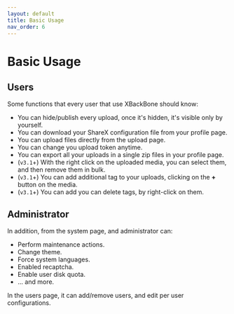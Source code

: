 ```yaml
---
layout: default
title: Basic Usage
nav_order: 6
---
```


# Basic Usage

## Users
Some functions that every user that use XBackBone should know:
+ You can hide/publish every upload, once it's hidden, it's visible only by yourself.
+ You can download your ShareX configuration file from your profile page.
+ You can upload files directly from the upload page.
+ You can change you upload token anytime.
+ You can export all your uploads in a single zip files in your profile page.
+ (`v3.1`+) With the right click on the uploaded media, you can select them, and then remove them in bulk.
+ (`v3.1`+) You can add additional tag to your uploads, clicking on the **+** button on the media.
+ (`v3.1`+) You can add you can delete tags, by right-click on them.

## Administrator
In addition, from the system page, and administrator can:
+ Perform maintenance actions.
+ Change theme.
+ Force system languages.
+ Enabled recaptcha.
+ Enable user disk quota.
+ ... and more.

In the users page, it can add/remove users, and edit per user configurations.